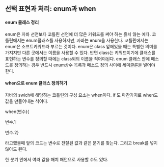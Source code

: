 ## 선택 표현과 처리: enum과 when

#### enum 클래스 정리

enum은 자바 선언보다 코틀린 선언에 더 많은 키워드를 써야 하는 흖치 않는 예다. 코틀린에서는 enum클래스를 사용하지만, 자바는 enum을 사용한다. 코틀린에서는 enum은 소프트키워드라 부르는 것이다. enum은 class 앞에있을 때는 특별한 의미를 가지지만 다른 곳에서는 이름을 사용할 수 있다. 반면 class는 키워드이기에 클래스를 표현하는 변수를 정의할 때에는 class외의 이름을 적어야된다. enum 클래스 안에 메소드를 정의하는 경우 반드시 enum상수 목록과 메소드 정의 사이에 세미클론을 넣어야 한다.

#### when으로 enum 클래스 정의하기

자바의 swich에 해당하는 코틀린의 구성 요소는 when이다. if 도 마찬가지로 when도 값을 만들어내는 식이다.

when(변수){

변수.1

변수.2}

라고했을때 앞의 코드는 변수로 전잘된 값과 같은 분기를 찾는다. 그리고 break를 넣지 않아도 된다.

한 분기 안에서 여러 값을 매치 패턴으로 사용할 수도 있다.